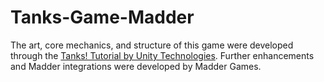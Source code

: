 # Tanks-Game-Madder
The art, core mechanics, and structure of this game were developed through the [Tanks! Tutorial by Unity Technologies](https://assetstore.unity.com/packages/essentials/tutorial-projects/tanks-tutorial-46209). Further enhancements and Madder integrations were developed by Madder Games.

